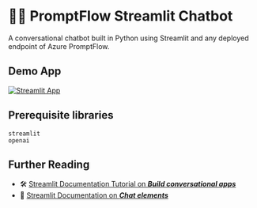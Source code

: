 # 🤖💬 PromptFlow Streamlit Chatbot

A conversational chatbot built in Python using Streamlit and any deployed endpoint of Azure PromptFlow.

## Demo App

[![Streamlit App](https://static.streamlit.io/badges/streamlit_badge_black_white.svg)](https://brandcreativeassistant.streamlit.app/)

## Prerequisite libraries

```
streamlit
openai
```

## Further Reading

- 🛠️ [Streamlit Documentation Tutorial on _**Build conversational apps**_](https://docs.streamlit.io/knowledge-base/tutorials/build-conversational-apps)
- 📖 [Streamlit Documentation on _**Chat elements**_](https://docs.streamlit.io/library/api-reference/chat)
